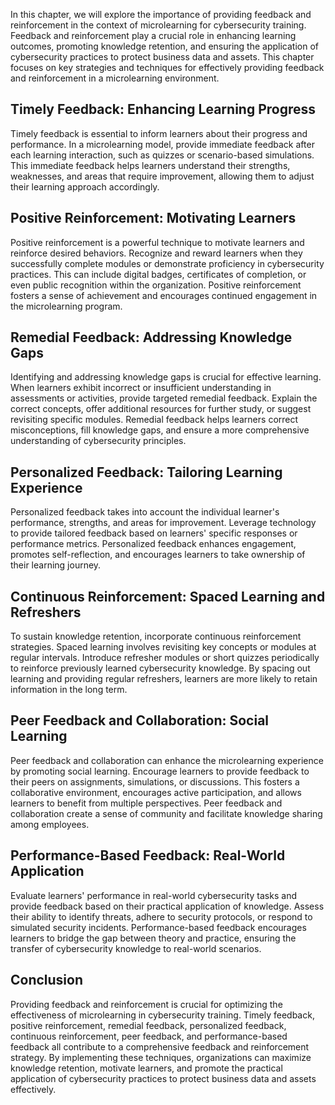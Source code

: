 
In this chapter, we will explore the importance of providing feedback and reinforcement in the context of microlearning for cybersecurity training. Feedback and reinforcement play a crucial role in enhancing learning outcomes, promoting knowledge retention, and ensuring the application of cybersecurity practices to protect business data and assets. This chapter focuses on key strategies and techniques for effectively providing feedback and reinforcement in a microlearning environment.

Timely Feedback: Enhancing Learning Progress
--------------------------------------------

Timely feedback is essential to inform learners about their progress and performance. In a microlearning model, provide immediate feedback after each learning interaction, such as quizzes or scenario-based simulations. This immediate feedback helps learners understand their strengths, weaknesses, and areas that require improvement, allowing them to adjust their learning approach accordingly.

Positive Reinforcement: Motivating Learners
-------------------------------------------

Positive reinforcement is a powerful technique to motivate learners and reinforce desired behaviors. Recognize and reward learners when they successfully complete modules or demonstrate proficiency in cybersecurity practices. This can include digital badges, certificates of completion, or even public recognition within the organization. Positive reinforcement fosters a sense of achievement and encourages continued engagement in the microlearning program.

Remedial Feedback: Addressing Knowledge Gaps
--------------------------------------------

Identifying and addressing knowledge gaps is crucial for effective learning. When learners exhibit incorrect or insufficient understanding in assessments or activities, provide targeted remedial feedback. Explain the correct concepts, offer additional resources for further study, or suggest revisiting specific modules. Remedial feedback helps learners correct misconceptions, fill knowledge gaps, and ensure a more comprehensive understanding of cybersecurity principles.

Personalized Feedback: Tailoring Learning Experience
----------------------------------------------------

Personalized feedback takes into account the individual learner's performance, strengths, and areas for improvement. Leverage technology to provide tailored feedback based on learners' specific responses or performance metrics. Personalized feedback enhances engagement, promotes self-reflection, and encourages learners to take ownership of their learning journey.

Continuous Reinforcement: Spaced Learning and Refreshers
--------------------------------------------------------

To sustain knowledge retention, incorporate continuous reinforcement strategies. Spaced learning involves revisiting key concepts or modules at regular intervals. Introduce refresher modules or short quizzes periodically to reinforce previously learned cybersecurity knowledge. By spacing out learning and providing regular refreshers, learners are more likely to retain information in the long term.

Peer Feedback and Collaboration: Social Learning
------------------------------------------------

Peer feedback and collaboration can enhance the microlearning experience by promoting social learning. Encourage learners to provide feedback to their peers on assignments, simulations, or discussions. This fosters a collaborative environment, encourages active participation, and allows learners to benefit from multiple perspectives. Peer feedback and collaboration create a sense of community and facilitate knowledge sharing among employees.

Performance-Based Feedback: Real-World Application
--------------------------------------------------

Evaluate learners' performance in real-world cybersecurity tasks and provide feedback based on their practical application of knowledge. Assess their ability to identify threats, adhere to security protocols, or respond to simulated security incidents. Performance-based feedback encourages learners to bridge the gap between theory and practice, ensuring the transfer of cybersecurity knowledge to real-world scenarios.

Conclusion
----------

Providing feedback and reinforcement is crucial for optimizing the effectiveness of microlearning in cybersecurity training. Timely feedback, positive reinforcement, remedial feedback, personalized feedback, continuous reinforcement, peer feedback, and performance-based feedback all contribute to a comprehensive feedback and reinforcement strategy. By implementing these techniques, organizations can maximize knowledge retention, motivate learners, and promote the practical application of cybersecurity practices to protect business data and assets effectively.
